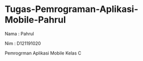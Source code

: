 # Tugas-Pemrograman-Aplikasi-Mobile-Pahrul

Nama : Pahrul

Nim  : D121191020

Pemrogrman Aplikasi Mobile Kelas C
